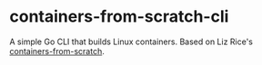 # containers-from-scratch-cli
A simple Go CLI that builds Linux containers. Based on Liz Rice's [containers-from-scratch](https://github.com/lizrice/containers-from-scratch/tree/master).
